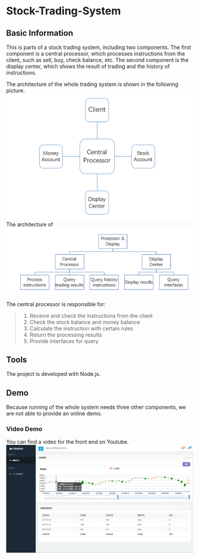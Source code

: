 # Stock-Trading-System
## Basic Information
This is parts of a stock trading system, including two components. The first component is a central processor, which processes instructions from the client, such as sell, buy, check balance, etc. The second component is the display center, which shows the result of trading and the history of instructions.

The architecture of the whole trading system is shown in the following picture.
![alt image](https://raw.githubusercontent.com/yangjufo/Stock-Trading-System/master/readme/system_design.PNG)
The architecture of 
![alt image](https://raw.githubusercontent.com/yangjufo/Stock-Trading-System/master/readme/component_design.PNG)

The central processor is responsible for:
>1. Receive and check the instructions from the client
>2. Check the stock balance and money balance
>3. Calculate the instruction with certain rules
>4. Return the processing results
>5. Provide interfaces for query

## Tools
The project is developed with Node.js.

## Demo
Because running of the whole system needs three other components, we are not able to provide an online demo.

### Video Demo
You can find a video for the front end on Youtube.
[![image video](https://raw.githubusercontent.com/yangjufo/Stock-Trading-System/master/readme/demo_capture.png)](https://www.youtube.com/watch?v=RaDV6J1n9m8)
